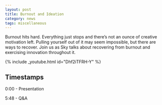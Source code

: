 ```yaml
---
layout: post
title: Burnout and Ideation
category: news
tags: miscellaneous
---
```


Burnout hits hard. Everything just stops and there’s not an ounce of creative motivation left. Pulling yourself out of it may seem impossible, but there are ways to recover. Join us as Sky talks about recovering from burnout and exercising innovation throughout it.



{% include _youtube.html id="Dhf2iTFRH-Y" %}


## Timestamps

0:00 - Presentation

5:48 - Q&A